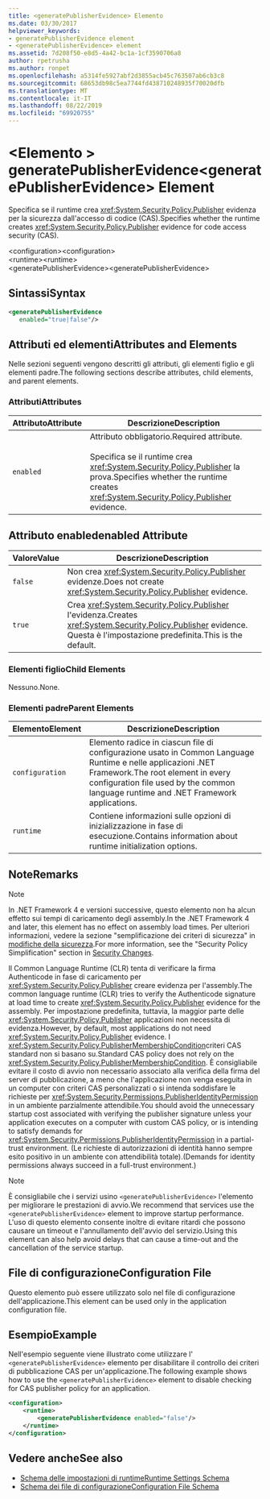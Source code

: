 ```yaml
---
title: <generatePublisherEvidence> Elemento
ms.date: 03/30/2017
helpviewer_keywords:
- generatePublisherEvidence element
- <generatePublisherEvidence> element
ms.assetid: 7d208f50-e8d5-4a42-bc1a-1cf3590706a8
author: rpetrusha
ms.author: ronpet
ms.openlocfilehash: a5314fe5927abf2d3855acb45c763507ab6cb3c8
ms.sourcegitcommit: 68653db98c5ea7744fd438710248935f70020dfb
ms.translationtype: MT
ms.contentlocale: it-IT
ms.lasthandoff: 08/22/2019
ms.locfileid: "69920755"
---
```

# <a name="generatepublisherevidence-element"></a><span data-ttu-id="ca280-102">\<Elemento > generatePublisherEvidence</span><span class="sxs-lookup"><span data-stu-id="ca280-102">\<generatePublisherEvidence> Element</span></span>
<span data-ttu-id="ca280-103">Specifica se il runtime crea <xref:System.Security.Policy.Publisher> evidenza per la sicurezza dall'accesso di codice (CAS).</span><span class="sxs-lookup"><span data-stu-id="ca280-103">Specifies whether the runtime creates <xref:System.Security.Policy.Publisher> evidence for code access security (CAS).</span></span>  
  
 <span data-ttu-id="ca280-104">\<configuration></span><span class="sxs-lookup"><span data-stu-id="ca280-104">\<configuration></span></span>  
<span data-ttu-id="ca280-105">\<runtime></span><span class="sxs-lookup"><span data-stu-id="ca280-105">\<runtime></span></span>  
<span data-ttu-id="ca280-106">\<generatePublisherEvidence></span><span class="sxs-lookup"><span data-stu-id="ca280-106">\<generatePublisherEvidence></span></span>  
  
## <a name="syntax"></a><span data-ttu-id="ca280-107">Sintassi</span><span class="sxs-lookup"><span data-stu-id="ca280-107">Syntax</span></span>  
  
```xml  
<generatePublisherEvidence    
   enabled="true|false"/>  
```  
  
## <a name="attributes-and-elements"></a><span data-ttu-id="ca280-108">Attributi ed elementi</span><span class="sxs-lookup"><span data-stu-id="ca280-108">Attributes and Elements</span></span>  
 <span data-ttu-id="ca280-109">Nelle sezioni seguenti vengono descritti gli attributi, gli elementi figlio e gli elementi padre.</span><span class="sxs-lookup"><span data-stu-id="ca280-109">The following sections describe attributes, child elements, and parent elements.</span></span>  
  
### <a name="attributes"></a><span data-ttu-id="ca280-110">Attributi</span><span class="sxs-lookup"><span data-stu-id="ca280-110">Attributes</span></span>  
  
|<span data-ttu-id="ca280-111">Attributo</span><span class="sxs-lookup"><span data-stu-id="ca280-111">Attribute</span></span>|<span data-ttu-id="ca280-112">Descrizione</span><span class="sxs-lookup"><span data-stu-id="ca280-112">Description</span></span>|  
|---------------|-----------------|  
|`enabled`|<span data-ttu-id="ca280-113">Attributo obbligatorio.</span><span class="sxs-lookup"><span data-stu-id="ca280-113">Required attribute.</span></span><br /><br /> <span data-ttu-id="ca280-114">Specifica se il runtime crea <xref:System.Security.Policy.Publisher> la prova.</span><span class="sxs-lookup"><span data-stu-id="ca280-114">Specifies whether the runtime creates <xref:System.Security.Policy.Publisher> evidence.</span></span>|  
  
## <a name="enabled-attribute"></a><span data-ttu-id="ca280-115">Attributo enabled</span><span class="sxs-lookup"><span data-stu-id="ca280-115">enabled Attribute</span></span>  
  
|<span data-ttu-id="ca280-116">Valore</span><span class="sxs-lookup"><span data-stu-id="ca280-116">Value</span></span>|<span data-ttu-id="ca280-117">Descrizione</span><span class="sxs-lookup"><span data-stu-id="ca280-117">Description</span></span>|  
|-----------|-----------------|  
|`false`|<span data-ttu-id="ca280-118">Non crea <xref:System.Security.Policy.Publisher> evidenze.</span><span class="sxs-lookup"><span data-stu-id="ca280-118">Does not create <xref:System.Security.Policy.Publisher> evidence.</span></span>|  
|`true`|<span data-ttu-id="ca280-119">Crea <xref:System.Security.Policy.Publisher> l'evidenza.</span><span class="sxs-lookup"><span data-stu-id="ca280-119">Creates <xref:System.Security.Policy.Publisher> evidence.</span></span> <span data-ttu-id="ca280-120">Questa è l'impostazione predefinita.</span><span class="sxs-lookup"><span data-stu-id="ca280-120">This is the default.</span></span>|  
  
### <a name="child-elements"></a><span data-ttu-id="ca280-121">Elementi figlio</span><span class="sxs-lookup"><span data-stu-id="ca280-121">Child Elements</span></span>  
 <span data-ttu-id="ca280-122">Nessuno.</span><span class="sxs-lookup"><span data-stu-id="ca280-122">None.</span></span>  
  
### <a name="parent-elements"></a><span data-ttu-id="ca280-123">Elementi padre</span><span class="sxs-lookup"><span data-stu-id="ca280-123">Parent Elements</span></span>  
  
|<span data-ttu-id="ca280-124">Elemento</span><span class="sxs-lookup"><span data-stu-id="ca280-124">Element</span></span>|<span data-ttu-id="ca280-125">Descrizione</span><span class="sxs-lookup"><span data-stu-id="ca280-125">Description</span></span>|  
|-------------|-----------------|  
|`configuration`|<span data-ttu-id="ca280-126">Elemento radice in ciascun file di configurazione usato in Common Language Runtime e nelle applicazioni .NET Framework.</span><span class="sxs-lookup"><span data-stu-id="ca280-126">The root element in every configuration file used by the common language runtime and .NET Framework applications.</span></span>|  
|`runtime`|<span data-ttu-id="ca280-127">Contiene informazioni sulle opzioni di inizializzazione in fase di esecuzione.</span><span class="sxs-lookup"><span data-stu-id="ca280-127">Contains information about runtime initialization options.</span></span>|  
  
## <a name="remarks"></a><span data-ttu-id="ca280-128">Note</span><span class="sxs-lookup"><span data-stu-id="ca280-128">Remarks</span></span>  
  
> [!NOTE]
> <span data-ttu-id="ca280-129">In .NET Framework 4 e versioni successive, questo elemento non ha alcun effetto sui tempi di caricamento degli assembly.</span><span class="sxs-lookup"><span data-stu-id="ca280-129">In the .NET Framework 4 and later, this element has no effect on assembly load times.</span></span> <span data-ttu-id="ca280-130">Per ulteriori informazioni, vedere la sezione "semplificazione dei criteri di sicurezza" in [modifiche della sicurezza](../../../security/security-changes.md).</span><span class="sxs-lookup"><span data-stu-id="ca280-130">For more information, see the "Security Policy Simplification" section in [Security Changes](../../../security/security-changes.md).</span></span>  
  
 <span data-ttu-id="ca280-131">Il Common Language Runtime (CLR) tenta di verificare la firma Authenticode in fase di caricamento per <xref:System.Security.Policy.Publisher> creare evidenza per l'assembly.</span><span class="sxs-lookup"><span data-stu-id="ca280-131">The common language runtime (CLR) tries to verify the Authenticode signature at load time to create <xref:System.Security.Policy.Publisher> evidence for the assembly.</span></span> <span data-ttu-id="ca280-132">Per impostazione predefinita, tuttavia, la maggior parte delle <xref:System.Security.Policy.Publisher> applicazioni non necessita di evidenza.</span><span class="sxs-lookup"><span data-stu-id="ca280-132">However, by default, most applications do not need <xref:System.Security.Policy.Publisher> evidence.</span></span> <span data-ttu-id="ca280-133">I <xref:System.Security.Policy.PublisherMembershipCondition>criteri CAS standard non si basano su.</span><span class="sxs-lookup"><span data-stu-id="ca280-133">Standard CAS policy does not rely on the <xref:System.Security.Policy.PublisherMembershipCondition>.</span></span> <span data-ttu-id="ca280-134">È consigliabile evitare il costo di avvio non necessario associato alla verifica della firma del server di pubblicazione, a meno che l'applicazione non venga eseguita in un computer con criteri CAS personalizzati o si intenda soddisfare le richieste per <xref:System.Security.Permissions.PublisherIdentityPermission> in un ambiente parzialmente attendibile.</span><span class="sxs-lookup"><span data-stu-id="ca280-134">You should avoid the unnecessary startup cost associated with verifying the publisher signature unless your application executes on a computer with custom CAS policy, or is intending to satisfy demands for <xref:System.Security.Permissions.PublisherIdentityPermission> in a partial-trust environment.</span></span> <span data-ttu-id="ca280-135">(Le richieste di autorizzazioni di identità hanno sempre esito positivo in un ambiente con attendibilità totale).</span><span class="sxs-lookup"><span data-stu-id="ca280-135">(Demands for identity permissions always succeed in a full-trust environment.)</span></span>  
  
> [!NOTE]
> <span data-ttu-id="ca280-136">È consigliabile che i servizi usino `<generatePublisherEvidence>` l'elemento per migliorare le prestazioni di avvio.</span><span class="sxs-lookup"><span data-stu-id="ca280-136">We recommend that services use the `<generatePublisherEvidence>` element to improve startup performance.</span></span>  <span data-ttu-id="ca280-137">L'uso di questo elemento consente inoltre di evitare ritardi che possono causare un timeout e l'annullamento dell'avvio del servizio.</span><span class="sxs-lookup"><span data-stu-id="ca280-137">Using this element can also help avoid delays that can cause a time-out and the cancellation of the service startup.</span></span>  
  
## <a name="configuration-file"></a><span data-ttu-id="ca280-138">File di configurazione</span><span class="sxs-lookup"><span data-stu-id="ca280-138">Configuration File</span></span>  
 <span data-ttu-id="ca280-139">Questo elemento può essere utilizzato solo nel file di configurazione dell'applicazione.</span><span class="sxs-lookup"><span data-stu-id="ca280-139">This element can be used only in the application configuration file.</span></span>  
  
## <a name="example"></a><span data-ttu-id="ca280-140">Esempio</span><span class="sxs-lookup"><span data-stu-id="ca280-140">Example</span></span>  
 <span data-ttu-id="ca280-141">Nell'esempio seguente viene illustrato come utilizzare l' `<generatePublisherEvidence>` elemento per disabilitare il controllo dei criteri di pubblicazione CAS per un'applicazione.</span><span class="sxs-lookup"><span data-stu-id="ca280-141">The following example shows how to use the `<generatePublisherEvidence>` element to disable checking for CAS publisher policy for an application.</span></span>  
  
```xml  
<configuration>  
    <runtime>  
        <generatePublisherEvidence enabled="false"/>  
    </runtime>  
</configuration>  
```  
  
## <a name="see-also"></a><span data-ttu-id="ca280-142">Vedere anche</span><span class="sxs-lookup"><span data-stu-id="ca280-142">See also</span></span>

- [<span data-ttu-id="ca280-143">Schema delle impostazioni di runtime</span><span class="sxs-lookup"><span data-stu-id="ca280-143">Runtime Settings Schema</span></span>](index.md)
- [<span data-ttu-id="ca280-144">Schema dei file di configurazione</span><span class="sxs-lookup"><span data-stu-id="ca280-144">Configuration File Schema</span></span>](../index.md)

